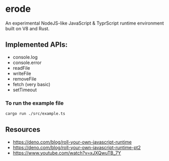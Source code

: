 # erode

An experimental NodeJS-like JavaScript & TyprScript runtime environment built on V8 and Rust.

## Implemented APIs:

- console.log
- console.error
- readFile
- writeFile
- removeFile
- fetch (very basic)
- setTimeout

### To run the example file

```sh
cargo run ./src/example.ts
```

## Resources

- https://deno.com/blog/roll-your-own-javascript-runtime
- https://deno.com/blog/roll-your-own-javascript-runtime-pt2
- https://www.youtube.com/watch?v=xJXQwuTB_7Y
